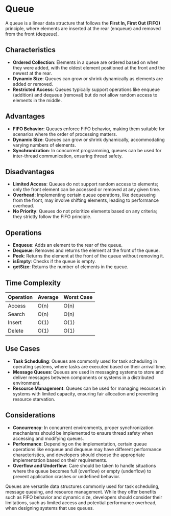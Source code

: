 # Queue

A queue is a linear data structure that follows the **First In, First Out (FIFO)** principle, where elements are inserted at the rear (enqueue) and removed from the front (dequeue).

## Characteristics

- **Ordered Collection**: Elements in a queue are ordered based on when they were added, with the oldest element positioned at the front and the newest at the rear.
- **Dynamic Size**: Queues can grow or shrink dynamically as elements are added or removed.
- **Restricted Access**: Queues typically support operations like enqueue (addition) and dequeue (removal) but do not allow random access to elements in the middle.

## Advantages

- **FIFO Behavior**: Queues enforce FIFO behavior, making them suitable for scenarios where the order of processing matters.
- **Dynamic Size**: Queues can grow or shrink dynamically, accommodating varying numbers of elements.
- **Synchronization**: In concurrent programming, queues can be used for inter-thread communication, ensuring thread safety.

## Disadvantages

- **Limited Access**: Queues do not support random access to elements; only the front element can be accessed or removed at any given time.
- **Overhead**: Implementing certain queue operations, like dequeueing from the front, may involve shifting elements, leading to performance overhead.
- **No Priority**: Queues do not prioritize elements based on any criteria; they strictly follow the FIFO principle.

## Operations

- **Enqueue**: Adds an element to the rear of the queue.
- **Dequeue**: Removes and returns the element at the front of the queue.
- **Peek**: Returns the element at the front of the queue without removing it.
- **isEmpty**: Checks if the queue is empty.
- **getSize**: Returns the number of elements in the queue.

## Time Complexity

| Operation | Average | Worst Case |
| --------- | ------- | ---------- |
| Access    | O(n)    | O(n)       |
| Search    | O(n)    | O(n)       |
| Insert    | O(1)    | O(1)       |
| Delete    | O(1)    | O(1)       |

## Use Cases

- **Task Scheduling**: Queues are commonly used for task scheduling in operating systems, where tasks are executed based on their arrival time.
- **Message Queues**: Queues are used in messaging systems to store and deliver messages between components or systems in a distributed environment.
- **Resource Management**: Queues can be used for managing resources in systems with limited capacity, ensuring fair allocation and preventing resource starvation.

## Considerations

- **Concurrency**: In concurrent environments, proper synchronization mechanisms should be implemented to ensure thread safety when accessing and modifying queues.
- **Performance**: Depending on the implementation, certain queue operations like enqueue and dequeue may have different performance characteristics, and developers should choose the appropriate implementation based on their requirements.
- **Overflow and Underflow**: Care should be taken to handle situations where the queue becomes full (overflow) or empty (underflow) to prevent application crashes or undefined behavior.

Queues are versatile data structures commonly used for task scheduling, message queuing, and resource management. While they offer benefits such as FIFO behavior and dynamic size, developers should consider their limitations, such as limited access and potential performance overhead, when designing systems that use queues.
